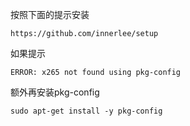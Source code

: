 按照下面的提示安装
```shell script
https://github.com/innerlee/setup
```

如果提示
```shell script
ERROR: x265 not found using pkg-config
```
额外再安装pkg-config
```shell script
sudo apt-get install -y pkg-config
```